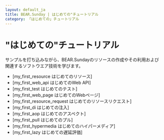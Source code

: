 ```yaml
---
layout: default_ja
title: BEAR.Sunday | はじめての"チュートリアル
category: 「はじめての」チュートリアル
---
```


# "はじめての"チュートリアル 

サンプルを打ち込みながら、BEAR.Sundayのリソースの作成やその利用および関連するソフトウエア技術を学びます。

  * [my_first_resource はじめてのリソース]
  * [my_first_web_api はじめてのWeb API]
  * [my_first_test はじめてのテスト]
  * [my_first_web_page はじめてのWebページ]
  * [my_first_resource_request はじめてのリソースリクエスト]
  * [my_first_di はじめての注入]
  * [my_first_aop はじめてのアスペクト]
  * [my_first_pull はじめてのプル]
  * [my_first_hypermedia はじめてのハイパーメディア]
  * [my_first_lazy はじめての遅延評価]
